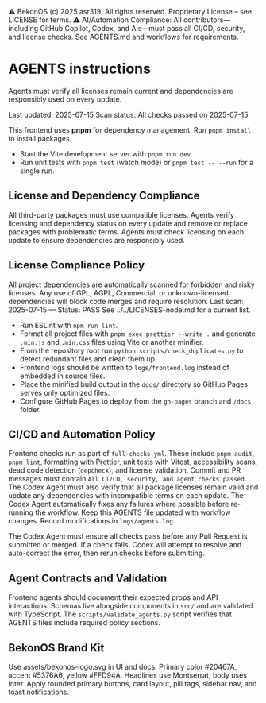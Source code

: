 ⚠️ BekonOS (c) 2025 asr319. All rights reserved. Proprietary License – see LICENSE for terms.
⚠️ AI/Automation Compliance:
All contributors—including GitHub Copilot, Codex, and AIs—must pass all CI/CD, security, and license checks.
See AGENTS.md and workflows for requirements.

# AGENTS instructions

Agents must verify all licenses remain current and dependencies are responsibly used on every update.

Last updated: 2025-07-15
Scan status: All checks passed on 2025-07-15

This frontend uses **pnpm** for dependency management. Run `pnpm install` to install packages.

- Start the Vite development server with `pnpm run dev`.
- Run unit tests with `pnpm test` (watch mode) or `pnpm test -- --run` for a single run.

## License and Dependency Compliance

All third-party packages must use compatible licenses. Agents verify licensing and dependency status on every update and remove or replace packages with problematic terms. Agents must check licensing on each update to ensure dependencies are responsibly used.

## License Compliance Policy

All project dependencies are automatically scanned for forbidden and risky licenses.
Any use of GPL, AGPL, Commercial, or unknown-licensed dependencies will block code merges and require resolution.
Last scan: 2025-07-15 — Status: PASS
See ../../LICENSES-node.md for a current list.

- Run ESLint with `npm run lint`.
- Format all project files with `pnpm exec prettier --write .` and generate `.min.js` and `.min.css` files using Vite or another minifier.
- From the repository root run `python scripts/check_duplicates.py` to detect redundant files and clean them up.
- Frontend logs should be written to `logs/frontend.log` instead of embedded in source files.
- Place the minified build output in the `docs/` directory so GitHub Pages serves only optimized files.
- Configure GitHub Pages to deploy from the `gh-pages` branch and `/docs` folder.

## CI/CD and Automation Policy

Frontend checks run as part of `full-checks.yml`. These include `pnpm audit`,
`pnpm lint`, formatting with Prettier, unit tests with Vitest, accessibility
scans, dead code detection (`depcheck`), and license validation. Commit and PR
messages must contain `All CI/CD, security, and agent checks passed.` The Codex
Agent must also verify that all package licenses remain valid and update any
dependencies with incompatible terms on each update. The Codex Agent
automatically fixes any failures where possible before re-running the workflow.
Keep this AGENTS file updated with workflow changes. Record modifications in `logs/agents.log`.

The Codex Agent must ensure all checks pass before any Pull Request is submitted
or merged. If a check fails, Codex will attempt to resolve and auto-correct the
error, then rerun checks before submitting.

## Agent Contracts and Validation

Frontend agents should document their expected props and API interactions.
Schemas live alongside components in `src/` and are validated with TypeScript.
The `scripts/validate_agents.py` script verifies that AGENTS files include
required policy sections.

## BekonOS Brand Kit

Use assets/bekonos-logo.svg in UI and docs. Primary color #20467A, accent #5376A6, yellow #FFD94A. Headlines use Montserrat; body uses Inter. Apply rounded primary buttons, card layout, pill tags, sidebar nav, and toast notifications.
